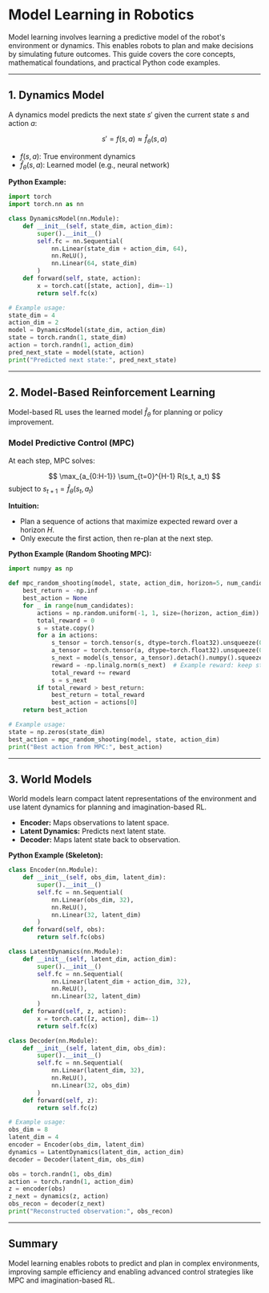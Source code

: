 # Model Learning in Robotics

Model learning involves learning a predictive model of the robot's environment or dynamics. This enables robots to plan and make decisions by simulating future outcomes. This guide covers the core concepts, mathematical foundations, and practical Python code examples.

---

## 1. Dynamics Model

A dynamics model predicts the next state $s'$ given the current state $s$ and action $a$:

$$
s' = f(s, a) \approx \hat{f}_\theta(s, a)
$$

- $f(s, a)$: True environment dynamics
- $\hat{f}_\theta(s, a)$: Learned model (e.g., neural network)

**Python Example:**
```python
import torch
import torch.nn as nn

class DynamicsModel(nn.Module):
    def __init__(self, state_dim, action_dim):
        super().__init__()
        self.fc = nn.Sequential(
            nn.Linear(state_dim + action_dim, 64),
            nn.ReLU(),
            nn.Linear(64, state_dim)
        )
    def forward(self, state, action):
        x = torch.cat([state, action], dim=-1)
        return self.fc(x)

# Example usage:
state_dim = 4
action_dim = 2
model = DynamicsModel(state_dim, action_dim)
state = torch.randn(1, state_dim)
action = torch.randn(1, action_dim)
pred_next_state = model(state, action)
print("Predicted next state:", pred_next_state)
```

---

## 2. Model-Based Reinforcement Learning

Model-based RL uses the learned model $\hat{f}_\theta$ for planning or policy improvement.

### Model Predictive Control (MPC)
At each step, MPC solves:

$$
\max_{a_{0:H-1}} \sum_{t=0}^{H-1} R(s_t, a_t)
$$
subject to $s_{t+1} = \hat{f}_\theta(s_t, a_t)$

**Intuition:**
- Plan a sequence of actions that maximize expected reward over a horizon $H$.
- Only execute the first action, then re-plan at the next step.

**Python Example (Random Shooting MPC):**
```python
import numpy as np

def mpc_random_shooting(model, state, action_dim, horizon=5, num_candidates=100):
    best_return = -np.inf
    best_action = None
    for _ in range(num_candidates):
        actions = np.random.uniform(-1, 1, size=(horizon, action_dim))
        total_reward = 0
        s = state.copy()
        for a in actions:
            s_tensor = torch.tensor(s, dtype=torch.float32).unsqueeze(0)
            a_tensor = torch.tensor(a, dtype=torch.float32).unsqueeze(0)
            s_next = model(s_tensor, a_tensor).detach().numpy().squeeze()
            reward = -np.linalg.norm(s_next)  # Example reward: keep state near zero
            total_reward += reward
            s = s_next
        if total_reward > best_return:
            best_return = total_reward
            best_action = actions[0]
    return best_action

# Example usage:
state = np.zeros(state_dim)
best_action = mpc_random_shooting(model, state, action_dim)
print("Best action from MPC:", best_action)
```

---

## 3. World Models

World models learn compact latent representations of the environment and use latent dynamics for planning and imagination-based RL.

- **Encoder:** Maps observations to latent space.
- **Latent Dynamics:** Predicts next latent state.
- **Decoder:** Maps latent state back to observation.

**Python Example (Skeleton):**
```python
class Encoder(nn.Module):
    def __init__(self, obs_dim, latent_dim):
        super().__init__()
        self.fc = nn.Sequential(
            nn.Linear(obs_dim, 32),
            nn.ReLU(),
            nn.Linear(32, latent_dim)
        )
    def forward(self, obs):
        return self.fc(obs)

class LatentDynamics(nn.Module):
    def __init__(self, latent_dim, action_dim):
        super().__init__()
        self.fc = nn.Sequential(
            nn.Linear(latent_dim + action_dim, 32),
            nn.ReLU(),
            nn.Linear(32, latent_dim)
        )
    def forward(self, z, action):
        x = torch.cat([z, action], dim=-1)
        return self.fc(x)

class Decoder(nn.Module):
    def __init__(self, latent_dim, obs_dim):
        super().__init__()
        self.fc = nn.Sequential(
            nn.Linear(latent_dim, 32),
            nn.ReLU(),
            nn.Linear(32, obs_dim)
        )
    def forward(self, z):
        return self.fc(z)

# Example usage:
obs_dim = 8
latent_dim = 4
encoder = Encoder(obs_dim, latent_dim)
dynamics = LatentDynamics(latent_dim, action_dim)
decoder = Decoder(latent_dim, obs_dim)

obs = torch.randn(1, obs_dim)
action = torch.randn(1, action_dim)
z = encoder(obs)
z_next = dynamics(z, action)
obs_recon = decoder(z_next)
print("Reconstructed observation:", obs_recon)
```

---

## Summary

Model learning enables robots to predict and plan in complex environments, improving sample efficiency and enabling advanced control strategies like MPC and imagination-based RL. 